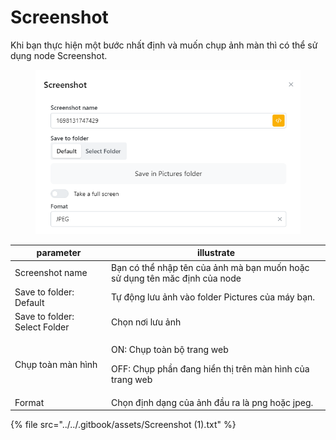# Screenshot

Khi bạn thực hiện một bước nhất định và muốn chụp ảnh màn thì có thể sử dụng node Screenshot.

<figure><img src="../../.gitbook/assets/Screenshot.png" alt=""><figcaption></figcaption></figure>

| parameter                     | illustrate                                                                                       |
| ----------------------------- | ------------------------------------------------------------------------------------------------ |
| Screenshot name               | Bạn có thể nhập tên của ảnh mà bạn muốn hoặc sử dụng tên măc định của node                       |
| Save to folder: Default       | Tự động lưu ảnh vào folder Pictures của máy bạn.                                                 |
| Save to folder: Select Folder | Chọn nơi lưu ảnh                                                                                 |
| Chụp toàn màn hình            | <p>ON: Chụp toàn bộ trang web</p><p>OFF: Chụp phần đang hiển thị trên màn hình của trang web</p> |
| Format                        | Chọn định dạng của ảnh đầu ra là png hoặc jpeg.                                                  |

{% file src="../../.gitbook/assets/Screenshot (1).txt" %}
